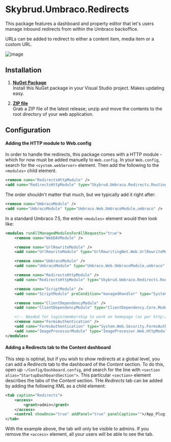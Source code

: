 Skybrud.Umbraco.Redirects
=========================

This package features a dashboard and property editor that let's users manage inbound redirects from within the Umbraco backoffice.

URLs can be added to redirect to either a content item, media item or a custom URL.

![image](https://cloud.githubusercontent.com/assets/3634580/22441437/ac65dc6e-e737-11e6-8a5c-e89a46aea3a1.png)

## Installation

1. [**NuGet Package**][NuGetPackage]  
Install this NuGet package in your Visual Studio project. Makes updating easy.

1. [**ZIP file**][GitHubRelease]  
Grab a ZIP file of the latest release; unzip and move the contents to the root directory of your web application.

[NuGetPackage]: https://www.nuget.org/packages/Skybrud.Umbraco.Redirects
[GitHubRelease]: https://github.com/skybrud/Skybrud.Umbraco.Redirects

## Configuration

#### Adding the HTTP module to Web.config

In order to handle the redirects, this package comes with a HTTP module - which for now must be added manuelly to `Web.config`. In your `Web.config`, search for the `<system.webServer>` element. Then add the following to the `<modules>` child element.

```xml
<remove name="RedirectsHttpModule" />
<add name="RedirectsHttpModule" type="Skybrud.Umbraco.Redirects.Routing.RedirectsHttpModule, Skybrud.Umbraco.Redirects" />
```

The order shouldn't matter that much, but we typically add it right after:

```xml
<remove name="UmbracoModule" />
<add name="UmbracoModule" type="Umbraco.Web.UmbracoModule,umbraco" />
```

In a standard Umbraco 7.5, the entire `<modules>` element would then look like:

```xml
<modules runAllManagedModulesForAllRequests="true">
	<remove name="WebDAVModule" />

	<remove name="UrlRewriteModule" />
	<add name="UrlRewriteModule" type="UrlRewritingNet.Web.UrlRewriteModule, UrlRewritingNet.UrlRewriter" />

	<remove name="UmbracoModule" />
	<add name="UmbracoModule" type="Umbraco.Web.UmbracoModule,umbraco" />

	<remove name="RedirectsHttpModule" />
	<add name="RedirectsHttpModule" type="Skybrud.Umbraco.Redirects.Routing.RedirectsHttpModule, Skybrud.Umbraco.Redirects" />

	<remove name="ScriptModule" />
	<add name="ScriptModule" preCondition="managedHandler" type="System.Web.Handlers.ScriptModule, System.Web.Extensions, Version=3.5.0.0, Culture=neutral, PublicKeyToken=31BF3856AD364E35" />

	<remove name="ClientDependencyModule" />
	<add name="ClientDependencyModule" type="ClientDependency.Core.Module.ClientDependencyModule, ClientDependency.Core" />

	<!-- Needed for login/membership to work on homepage (as per http://stackoverflow.com/questions/218057/httpcontext-current-session-is-null-when-routing-requests) -->
	<remove name="FormsAuthentication" />
	<add name="FormsAuthentication" type="System.Web.Security.FormsAuthenticationModule" />
	<add name="ImageProcessorModule" type="ImageProcessor.Web.HttpModules.ImageProcessingModule, ImageProcessor.Web" />
</modules>
```

#### Adding a Redirects tab to the Content dashboard

This step is optinal, but if you wish to show redirects at a global level, you can add a *Redirects* tab to the dashboard of the *Content* section. To do this, open up `~/Config/Dashboard.config`, and search for the line with `<section alias="StartupDashboardSection">`. This particular `<section>` element describes the tabs of the *Content* section. THe *Redirects* tab can be added by adding the following XML as a child element:

```xml
<tab caption="Redirects">
	<access>
		<grant>admin</grant>
	</access>
	<control showOnce="true" addPanel="true" panelCaption="">/App_Plugins/Skybrud.Umbraco.Redirects/Views/Dashboard.html</control>
</tab>
```

With the example above, the tab will only be visible to admins. If you remove the `<access>` element, all your users will be able to see the tab.
